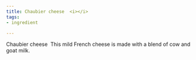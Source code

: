 ```yaml
---
title: Chaubier cheese  <i></i>
tags:
- ingredient

---
```

Chaubier cheese  This mild French cheese is made with a blend of cow and goat milk.
